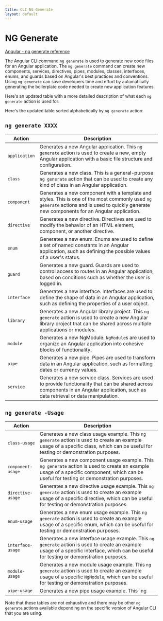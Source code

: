 ```yaml
---
title: CLI NG Generate
layout: default
---
```

# NG Generate

[Angular - ng generate reference](https://angular.io/cli/generate)

The Angular CLI command `ng generate` is used to generate new code files for an Angular application. The `ng generate` command can create new components, services, directives, pipes, modules, classes, interfaces, enums, and guards based on Angular's best practices and conventions. Using `ng generate` can save developers time and effort by automatically generating the boilerplate code needed to create new application features.

Here's an updated table with a more detailed description of what each `ng generate` action is used for:

Here's the updated table sorted alphabetically by `ng generate` action:

##  `ng generate XXXX` 

| Action | Description |
|----------------------|-------------|
| `application` | Generates a new Angular application. This `ng generate` action is used to create a new, empty Angular application with a basic file structure and configuration. |
| `class` | Generates a new class. This is a general-purpose `ng generate` action that can be used to create any kind of class in an Angular application. |
| `component` | Generates a new component with a template and styles. This is one of the most commonly used `ng generate` actions and is used to quickly generate new components for an Angular application. |
| `directive` | Generates a new directive. Directives are used to modify the behavior of an HTML element, component, or another directive. |
| `enum` | Generates a new enum. Enums are used to define a set of named constants in an Angular application, such as defining the possible values of a user's status. |
| `guard` | Generates a new guard. Guards are used to control access to routes in an Angular application, based on conditions such as whether the user is logged in. |
| `interface` | Generates a new interface. Interfaces are used to define the shape of data in an Angular application, such as defining the properties of a user object. |
| `library` | Generates a new Angular library project. This `ng generate` action is used to create a new Angular library project that can be shared across multiple applications or modules. |
| `module` | Generates a new NgModule. `NgModule`s are used to organize an Angular application into cohesive blocks of functionality. |
| `pipe` | Generates a new pipe. Pipes are used to transform data in an Angular application, such as formatting dates or currency values. |
| `service` | Generates a new service class. Services are used to provide functionality that can be shared across components in an Angular application, such as data retrieval or data manipulation. |

##  `ng generate -Usage` 

|Action | Description |
|----------------------|-------------|
| `class-usage` | Generates a new class usage example. This `ng generate` action is used to create an example usage of a specific class, which can be useful for testing or demonstration purposes. |
| `component-usage` | Generates a new component usage example. This `ng generate` action is used to create an example usage of a specific component, which can be useful for testing or demonstration purposes. |
| `directive-usage` | Generates a new directive usage example. This `ng generate` action is used to create an example usage of a specific directive, which can be useful for testing or demonstration purposes. |
| `enum-usage` | Generates a new enum usage example. This `ng generate` action is used to create an example usage of a specific enum, which can be useful for testing or demonstration purposes. |
| `interface-usage` | Generates a new interface usage example. This `ng generate` action is used to create an example usage of a specific interface, which can be useful for testing or demonstration purposes. |
| `module-usage` | Generates a new module usage example. This `ng generate` action is used to create an example usage of a specific `NgModule`, which can be useful for testing or demonstration purposes. |
| `pipe-usage` | Generates a new pipe usage example. This `ng


Note that these tables are not exhaustive and there may be other `ng generate` actions available depending on the specific version of Angular CLI that you are using.
